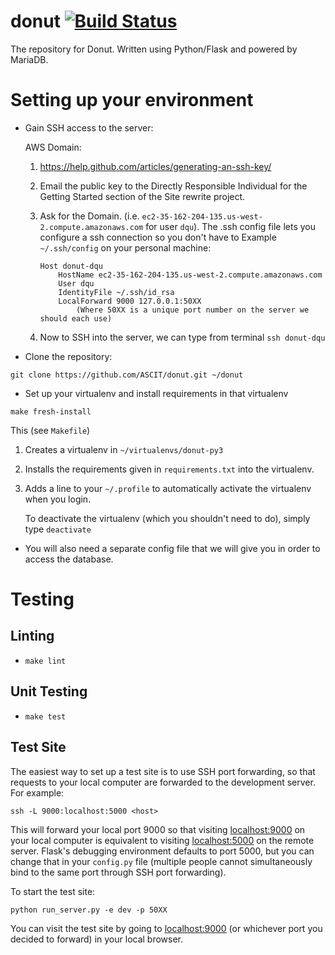 # donut [![Build Status](https://github.com/ASCIT/donut/workflows/Python%20CI/badge.svg?branch=master)](https://github.com/ASCIT/donut/actions)
The repository for Donut. Written using Python/Flask and powered by MariaDB.

# Setting up your environment
- Gain SSH access to the server:

   AWS Domain:

   1. https://help.github.com/articles/generating-an-ssh-key/

   2. Email the public key to the Directly Responsible Individual for the Getting Started section of the Site rewrite project.

   3. Ask for the Domain. (i.e. `ec2-35-162-204-135.us-west-2.compute.amazonaws.com` for user `dqu`). The .ssh config file lets you configure a ssh connection so you don't have to
   Example `~/.ssh/config` on your personal machine:
      ```
      Host donut-dqu
          HostName ec2-35-162-204-135.us-west-2.compute.amazonaws.com
          User dqu
          IdentityFile ~/.ssh/id_rsa
          LocalForward 9000 127.0.0.1:50XX
              (Where 50XX is a unique port number on the server we should each use)
      ```
   4. Now to SSH into the server, we can type from terminal `ssh donut-dqu`

- Clone the repository:
```
git clone https://github.com/ASCIT/donut.git ~/donut
```
- Set up your virtualenv and install requirements in that virtualenv
```
make fresh-install
```
This (see `Makefile`)
1. Creates a virtualenv in `~/virtualenvs/donut-py3`
2. Installs the requirements given  in `requirements.txt` into the virtualenv.
3. Adds a line to your `~/.profile` to automatically activate the virtualenv when you login.

   To deactivate the virtualenv (which you shouldn't need to do), simply type `deactivate`


- You will also need a separate config file that we will give you in order to access the database.

# Testing
## Linting
- `make lint`

## Unit Testing
- `make test`

## Test Site
The easiest way to set up a test site is to use SSH port forwarding, so that requests to your local computer are forwarded to the development server. For example:
```
ssh -L 9000:localhost:5000 <host>
```
This will forward your local port 9000 so that visiting [localhost:9000](http://localhost:9000) on your local computer is equivalent to visiting [localhost:5000](http://localhost:5000) on the remote server. Flask's debugging environment defaults to port 5000, but you can change that in your `config.py` file (multiple people cannot simultaneously bind to the same port through SSH port forwarding).

To start the test site:
```
python run_server.py -e dev -p 50XX
```
You can visit the test site by going to [localhost:9000](http://localhost:9000) (or whichever port you decided to forward) in your local browser.
